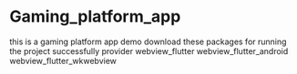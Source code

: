 # Gaming_platform_app
this is a gaming platform app demo
download these packages for running the project successfully
provider
webview_flutter
webview_flutter_android
webview_flutter_wkwebview
